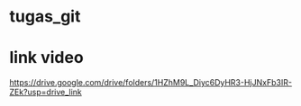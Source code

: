 # tugas_git
# link video
https://drive.google.com/drive/folders/1HZhM9L_Diyc6DyHR3-HjJNxFb3IR-ZEk?usp=drive_link
